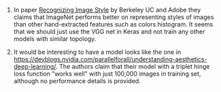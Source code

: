 1) In paper [Recognizing Image Style](https://sergeykarayev.com/files/1311.3715v3.pdf) by Berkeley UC and Adobe they claims that 
ImageNet performs better on representing styles of images than other hand-extracted features such as colors histogram. It seems that we
should just use the VGG net in Keras and not train any other models with similar topology.

2) It would be interesting to have a model looks like the one in https://devblogs.nvidia.com/parallelforall/understanding-aesthetics-deep-learning/. The authors claim that their model with a triplet hinge loss function "works well" with just 100,000 images in training set, although no performance details is provided. 
